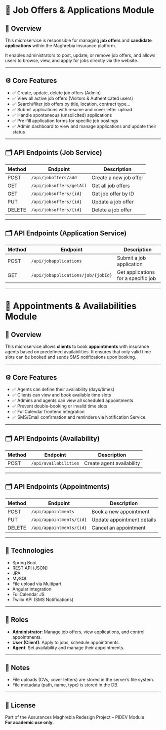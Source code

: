 # 📂 Job Offers & Applications Module

## 📝 Overview

This microservice is responsible for managing **job offers** and **candidate applications** within the Maghrebia Insurance platform.

It enables administrators to post, update, or remove job offers, and allows users to browse, view, and apply for jobs directly via the website.

---

## ⚙️ Core Features

- ✅ Create, update, delete job offers (Admin)
- ✅ View all active job offers (Visitors & Authenticated users)
- ✅ Search/filter job offers by title, location, contract type...
- ✅ Submit applications with resume and cover letter upload
- ✅ Handle spontaneous (unsolicited) applications
- ✅ Pre-fill application forms for specific job postings
- ✅ Admin dashboard to view and manage applications and update their status

---

## 🗂️ API Endpoints (Job Service)

| Method | Endpoint                       | Description                            |
|--------|--------------------------------|----------------------------------------|
| POST   | `/api/joboffers/add`                   | Create a new job offer                 |
| GET    | `/api/jobsoffers/getAll`                   | Get all job offers                     |
| GET    | `/api/jobsoffers/{id}`             | Get job offer by ID                    |
| PUT    | `/api/jobsoffers/{id}`             | Update a job offer                     |
| DELETE | `/api/jobsoffers/{id}`             | Delete a job offer                     |

---

## 🗂️ API Endpoints (Application Service)

| Method | Endpoint                             | Description                              |
|--------|--------------------------------------|------------------------------------------|
| POST   | `/api/jobapplications`                 | Submit a job application                 |
| GET    | `/api/jobapplications/job/{jobId}`     | Get applications for a specific job      |

---

# 📅 Appointments & Availabilities Module

## 📝 Overview

This microservice allows **clients** to book **appointments** with insurance agents based on predefined availabilities. It ensures that only valid time slots can be booked and sends SMS notifications upon booking.

---

## ⚙️ Core Features

- ✅ Agents can define their availability (days/times)
- ✅ Clients can view and book available time slots
- ✅ Admins and agents can view all scheduled appointments
- ✅ Prevent double-booking or invalid time slots
- ✅ FullCalendar frontend integration
- ✅ SMS/Email confirmation and reminders via Notification Service

---

## 🗂️ API Endpoints (Availability)

| Method | Endpoint                            | Description                              |
|--------|-------------------------------------|------------------------------------------|
| POST   | `/api/availabilities`              | Create agent availability                |

---

## 🗂️ API Endpoints (Appointments)

| Method | Endpoint                          | Description                            |
|--------|-----------------------------------|----------------------------------------|
| POST   | `/api/appointments`              | Book a new appointment                 |
| PUT    | `/api/appointments/{id}`         | Update appointment details             |
| DELETE | `/api/appointments/{id}`         | Cancel an appointment                  |

---

## 🧱 Technologies

- Spring Boot
- REST API (JSON)
- JPA
- MySQL
- File upload via Multipart
- Angular integration
- FullCalendar JS
- Twilio API (SMS Notifications)

---

## 👤 Roles

- **Administrator**: Manage job offers, view applications, and control appointments.
- **User (Client)**: Apply to jobs, schedule appointments.
- **Agent**: Set availability and manage their appointments.

---


## 📝 Notes

- File uploads (CVs, cover letters) are stored in the server’s file system.
- File metadata (path, name, type) is stored in the DB.

---

## 📄 License

Part of the Assurances Maghrebia Redesign Project – PIDEV Module  
**For academic use only.**
